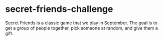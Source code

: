 # secret-friends-challenge
Secret Friends is a classic game that we play in September. The goal is to get a group of people together, pick someone at random, and give them a gift.
